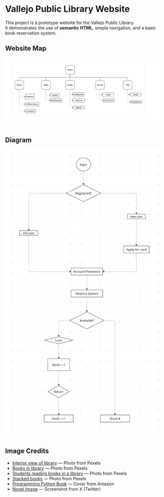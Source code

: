 # Vallejo Public Library Website

This project is a prototype website for the Vallejo Public Library.  
It demonstrates the use of **semantic HTML**, simple navigation, and a basic book reservation system.


## Website Map
![Website Map](assets/img/sitemap.jpg)
## Diagram
![Diagram](assets/img/diagram.png)

## Image Credits

- [Interior view of library](https://www.pexels.com/photo/interior-view-of-library-1837726/) — Photo from Pexels  
- [Books in library](https://www.pexels.com/photo/books-in-library-3747516/) — Photo from Pexels  
- [Students reading books in a library](https://www.pexels.com/photo/students-reading-books-in-a-library-8926840/) — Photo from Pexels  
- [Stacked books](https://images.pexels.com/photos/3922853/pexels-photo-3922853.jpeg) — Photo from Pexels  
- [Programming Python Book](https://www.amazon.com/Programming-Python-Powerful-Object-Oriented/dp/0596158106) — Cover from Amazon  
- [Novel Image](https://x.com/i/events/1361884462674366464) — Screenshot from X (Twitter)  
